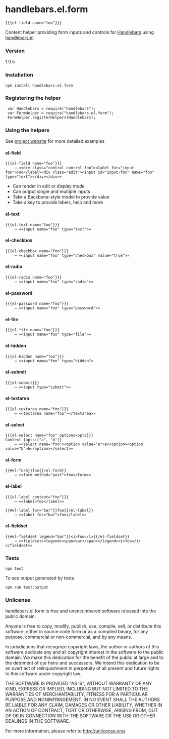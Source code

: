 # handlebars.el.form

    {{{el-field name="foo"}}}

Content helper providing form inputs and controls for [Handlebars](http://handlebarsjs.com) using [handlebars.el](http://el.handlebars.solidgoldpig.com)

### Version

1.0.5

### Installation

    npm install handlebars.el.form

### Registering the helper

     var Handlebars = require("handlebars");
     var FormHelper = require("handlebars.el.form");
     FormHelper.registerHelpers(Handlebars);

### Using the helpers

See [project website](http://el.form.handlebars.solidgoldpig.com) for more detailed examples

#### el-field

    {{{el-field name="foo"}}}
        → «<div class="control control-foo"><label for="input-foo">Foo</label><div class="edit"><input id="input-foo" name="foo" type="text"></div></div>»

- Can render in edit or display mode
- Can output single and multiple inputs
- Take a Backbone-style model to provide value
- Take a key to provide labels, help and more

#### el-text

    {{{el-text name="foo"}}}
        → «<input name="foo" type="text">»

#### el-checkbox

    {{{el-checkbox name="foo"}}}
        → «<input name="foo" type="checkbox" value="true">»

#### el-radio

    {{{el-radio name="foo"}}}
        → «<input name="foo" type="radio">»

#### el-password

    {{{el-password name="foo"}}}
        → «<input name="foo" type="password">»

#### el-file

    {{{el-file name="foo"}}}
        → «<input name="foo" type="file">»

#### el-hidden

    {{{el-hidden name="foo"}}}
        → «<input name="foo" type="hidden"»

#### el-submit

    {{{el-submit}}}
        → «<input type="submit">»

#### el-textarea

    {{{el-textarea name="foo"}}}
        → «<textarea name="foo"></textarea>»

#### el-select

    {{{el-select name="foo" options=opts}}}
    Context {opts:["a", "b"]}
        → «<select name="foo"><option value="a">a</option><option value="b">b</option></select>»

#### el-form

    {{#el-form}}foo{{/el-form}}
        → «<form method="post">foo</form>»

#### el-label

    {{{el-label content="foo"}}}
        → «<label>foo</label>»

    {{#el-label for="bar"}}foo{{/el-label}}
        → «<label for="bar">foo</label>»

#### el-fieldset

    {{#el-fieldset legend="bar"}}<i>foo</i>{{/el-fieldset}}
        → «<fieldset><legend><span>bar</span></legend><i>foo</i></fieldset>»

### Tests

    npm test

To see output generated by tests

    npm run test:output

### Unlicense

handlebars.el.form is free and unencumbered software released into 
the public domain.

Anyone is free to copy, modify, publish, use, compile, sell, or
distribute this software, either in source code form or as a compiled
binary, for any purpose, commercial or non-commercial, and by any
means.

In jurisdictions that recognize copyright laws, the author or authors
of this software dedicate any and all copyright interest in the
software to the public domain. We make this dedication for the benefit
of the public at large and to the detriment of our heirs and
successors. We intend this dedication to be an overt act of
relinquishment in perpetuity of all present and future rights to this
software under copyright law.

THE SOFTWARE IS PROVIDED "AS IS", WITHOUT WARRANTY OF ANY KIND,
EXPRESS OR IMPLIED, INCLUDING BUT NOT LIMITED TO THE WARRANTIES OF
MERCHANTABILITY, FITNESS FOR A PARTICULAR PURPOSE AND NONINFRINGEMENT.
IN NO EVENT SHALL THE AUTHORS BE LIABLE FOR ANY CLAIM, DAMAGES OR
OTHER LIABILITY, WHETHER IN AN ACTION OF CONTRACT, TORT OR OTHERWISE,
ARISING FROM, OUT OF OR IN CONNECTION WITH THE SOFTWARE OR THE USE OR
OTHER DEALINGS IN THE SOFTWARE.

For more information, please refer to <http://unlicense.org/>